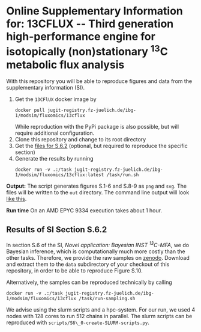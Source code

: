 # Online Supplementary Information for: 13CFLUX -- Third generation high-performance engine for isotopically (non)stationary <sup>13</sup>C metabolic flux analysis

With this repository you will be able to reproduce figures and data from the supplementary information (SI). 

1. Get the `13CFlUX` docker image by 
    ```shell
    docker pull jugit-registry.fz-juelich.de/ibg-1/modsim/fluxomics/13cflux
    ```
    While reproduction with the PyPi package is also possible, but will require additional configuration.
2. Clone this repository and change to its root directory
3. Get the [files for S.6.2](#results-of-si-section-s62) (optional, but required to reproduce the specific section)
4. Generate the results by running
    ```shell
    docker run -v .:/task jugit-registry.fz-juelich.de/ibg-1/modsim/fluxomics/13cflux:latest /task/run.sh
    ```

**Output:** The script generates figures S.1-6 and S.8-9 as `png` and `svg`. The files will be written to the `out` directory.
The command line output will look [like this](console_output.txt).

**Run time** On an AMD EPYC 9334 execution takes about 1 hour.


## Results of SI Section S.6.2

In section S.6 of the SI, *Novel application: Bayesian INST <sup>13</sup>C-MFA*, we do Bayesian inference, which is computationally much more costly than the other tasks.
Therefore, we provide the raw samples on [zenodo](https://doi.org/10.5281/zenodo.17100887).
Download and extract them to the `data` subdirectory of your checkout of this repository, in order to be able to reproduce Figure S.10.


Alternatively, the samples can be reproduced technically by calling
```shell
docker run -v .:/task jugit-registry.fz-juelich.de/ibg-1/modsim/fluxomics/13cflux /task/run-sampling.sh
```

We advise using the slurm scripts and a hpc-system. For our run, we used 4 nodes with 128 cores to run 512 chains in parallel. The slurm scripts can be reproduced with `scripts/S6\_0-create-SLURM-scripts.py`.



